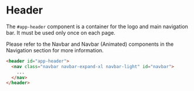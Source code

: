 # Header

The `#app-header` component is a container for the logo and main navigation bar. It must be used only once on each page.

Please refer to the Navbar and Navbar (Animated) components in the Navigation section for more information.

```html
<header id="app-header">
  <nav class="navbar navbar-expand-xl navbar-light" id="navbar">
    ...
  </nav>
</header>
```